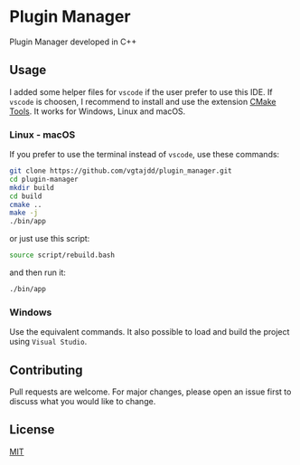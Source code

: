 # Plugin Manager
Plugin Manager developed in C++

## Usage

I added some helper files for ```vscode``` if the user prefer to use this IDE. If ```vscode``` is choosen, I recommend to install and use the extension [CMake Tools](https://marketplace.visualstudio.com/items?itemName=ms-vscode.cmake-tools). It works for Windows, Linux and macOS.

### Linux - macOS

If you prefer to use the terminal instead of ```vscode```, use these commands:

```bash
git clone https://github.com/vgtajdd/plugin_manager.git
cd plugin-manager
mkdir build
cd build
cmake ..
make -j
./bin/app
```
or just use this script:

```bash
source script/rebuild.bash
```
and then run it:
```bash
./bin/app
```
### Windows

Use the equivalent commands. It also possible to load and build the project using ```Visual Studio```.

## Contributing

Pull requests are welcome. For major changes, please open an issue first to discuss what you would like to change.

## License

[MIT](https://choosealicense.com/licenses/mit/)
